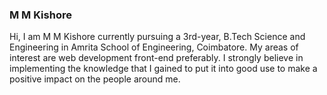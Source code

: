### M M Kishore
Hi, I am M M Kishore currently pursuing a 3rd-year, B.Tech Science and Engineering in Amrita School of Engineering, Coimbatore. My areas of interest are web development front-end preferably. I strongly believe in implementing the knowledge that I gained to put it into good use to make a positive impact on the people around me.
